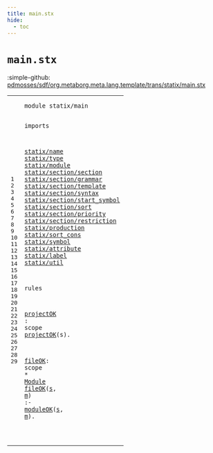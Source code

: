 ```yaml
---
title: main.stx
hide:
  - toc
---
```


# `main.stx`

:simple-github: [pdmosses/sdf/org.metaborg.meta.lang.template/trans/statix/main.stx]

[pdmosses/sdf/org.metaborg.meta.lang.template/trans/statix/main.stx]: https://github.com/pdmosses/sdf/blob/master/org.metaborg.meta.lang.template/trans/statix/main.stx "The source file on GitHub"

<div class="stx"><table class="highlighttable"><tbody><tr><td class="linenos"><div class="linenodiv"><pre><span></span>1
2
3
4
5
6
7
8
9
10
11
12
13
14
15
16
17
18
19
20
21
22
23
24
25
26
27
28
29
</pre></div></td>
<td class="code"><pre><code><span class="keyword">module</span> <span id="statix/main_7_18" title="Not referenced locally, nor via imports"><span class="token sort_Id">statix/main</span></span>

<span class="keyword">imports</span>

  <a href="../name.stx/#statix/name_7_18" id="statix/name_31_42" title="Defined at ../name.stx line 1"><span class="token sort_Id">statix/name</span></a>
  <a href="../type.stx/#statix/type_7_18" id="statix/type_45_56" title="Defined at ../type.stx line 1"><span class="token sort_Id">statix/type</span></a>
  <a href="../module.stx/#statix/module_7_20" id="statix/module_59_72" title="Defined at ../module.stx line 1"><span class="token sort_Id">statix/module</span></a>
  <a href="../section/section.stx/#statix/section/section_7_29" id="statix/section/section_75_97" title="Defined at ../section/section.stx line 1"><span class="token sort_Id">statix/section/section</span></a>
  <a href="../section/grammar.stx/#statix/section/grammar_7_29" id="statix/section/grammar_100_122" title="Defined at ../section/grammar.stx line 1"><span class="token sort_Id">statix/section/grammar</span></a>
  <a href="../section/template.stx/#statix/section/template_7_30" id="statix/section/template_125_148" title="Defined at ../section/template.stx line 1"><span class="token sort_Id">statix/section/template</span></a>
  <a href="../section/syntax.stx/#statix/section/syntax_7_28" id="statix/section/syntax_151_172" title="Defined at ../section/syntax.stx line 1"><span class="token sort_Id">statix/section/syntax</span></a>
  <a href="../section/start_symbol.stx/#statix/section/start_symbol_7_34" id="statix/section/start_symbol_175_202" title="Defined at ../section/start_symbol.stx line 1"><span class="token sort_Id">statix/section/start_symbol</span></a>
  <a href="../section/sort.stx/#statix/section/sort_7_26" id="statix/section/sort_205_224" title="Defined at ../section/sort.stx line 1"><span class="token sort_Id">statix/section/sort</span></a>
  <a href="../section/priority.stx/#statix/section/priority_7_30" id="statix/section/priority_227_250" title="Defined at ../section/priority.stx line 1"><span class="token sort_Id">statix/section/priority</span></a>
  <a href="../section/restriction.stx/#statix/section/restriction_7_33" id="statix/section/restriction_253_279" title="Defined at ../section/restriction.stx line 1"><span class="token sort_Id">statix/section/restriction</span></a>
  <a href="../production.stx/#statix/production_7_24" id="statix/production_282_299" title="Defined at ../production.stx line 1"><span class="token sort_Id">statix/production</span></a>
  <a href="../sort_cons.stx/#statix/sort_cons_7_23" id="statix/sort_cons_302_318" title="Defined at ../sort_cons.stx line 1"><span class="token sort_Id">statix/sort_cons</span></a>
  <a href="../symbol.stx/#statix/symbol_7_20" id="statix/symbol_321_334" title="Defined at ../symbol.stx line 1"><span class="token sort_Id">statix/symbol</span></a>
  <a href="../attribute.stx/#statix/attribute_7_23" id="statix/attribute_337_353" title="Defined at ../attribute.stx line 1"><span class="token sort_Id">statix/attribute</span></a>
  <a href="../label.stx/#statix/label_7_19" id="statix/label_356_368" title="Defined at ../label.stx line 1"><span class="token sort_Id">statix/label</span></a>
  <a href="../util.stx/#statix/util_7_18" id="statix/util_371_382" title="Defined at ../util.stx line 1"><span class="token sort_Id">statix/util</span></a>

<span class="keyword">rules</span>

  <a href="#projectOK_413_422" id="projectOK_393_402" title="Referenced at line 26"><span class="token sort_Id">projectOK</span></a> <span class="operator">:</span> <span class="cons_ScopeSort">scope</span>
  <a href="#projectOK_393_402" id="projectOK_413_422" title="Defined at line 25"><span class="token sort_Id">projectOK</span></a><span class="operator">(</span><span class="cons_Var"><span id="s_423_424" title="Not referenced locally, nor via imports"><span class="token sort_Id">s</span></span></span><span class="operator">).</span>

  <a href="#fileOK_455_461" id="fileOK_430_436" title="Referenced at line 29"><span class="token sort_Id">fileOK</span></a><span class="operator">:</span> <span class="cons_ScopeSort">scope</span> <span class="operator">*</span> <span class="cons_SimpleSort"><a href="../module.stx/#Module_136_142" id="Module_446_452" title="Defined at ../module.stx line 12"><span class="token sort_Id">Module</span></a></span>
  <a href="#fileOK_430_436" id="fileOK_455_461" title="Defined at line 28"><span class="token sort_Id">fileOK</span></a><span class="operator">(</span><span class="cons_Var"><a href="#s_480_481" id="s_462_463" title="Referenced at line 29"><span class="token sort_Id">s</span></a></span><span class="operator">,</span> <span class="cons_Var"><a href="#m_483_484" id="m_465_466" title="Referenced at line 29"><span class="token sort_Id">m</span></a></span><span class="operator">)</span> <span class="operator">:-</span> <a href="../module.stx/#moduleOK_439_447" id="moduleOK_471_479" title="Defined at ../module.stx line 23"><span class="token sort_Id">moduleOK</span></a><span class="operator">(</span><span class="cons_Var"><a href="#s_462_463" id="s_480_481" title="Defined at line 29"><span class="token sort_Id">s</span></a></span><span class="operator">,</span> <span class="cons_Var"><a href="#m_465_466" id="m_483_484" title="Defined at line 29"><span class="token sort_Id">m</span></a></span><span class="operator">).</span>

</code></pre></td></tr></tbody></table></div>